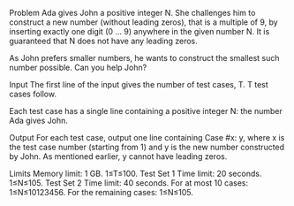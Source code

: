 Problem
Ada gives John a positive integer N. She challenges him to construct a new number (without leading zeros), that is a multiple of 9, by inserting exactly one digit (0 … 9) anywhere in the given number N. It is guaranteed that N does not have any leading zeros.

As John prefers smaller numbers, he wants to construct the smallest such number possible. Can you help John?

Input
The first line of the input gives the number of test cases, T. T test cases follow.

Each test case has a single line containing a positive integer N: the number Ada gives John.

Output
For each test case, output one line containing Case #x: y, where x is the test case number (starting from 1) and y is the new number constructed by John. As mentioned earlier, y cannot have leading zeros.

Limits
Memory limit: 1 GB.
1≤T≤100.
Test Set 1
Time limit: 20 seconds.
1≤N≤105.
Test Set 2
Time limit: 40 seconds.
For at most 10 cases:
1≤N≤10123456.
For the remaining cases:
1≤N≤105.
